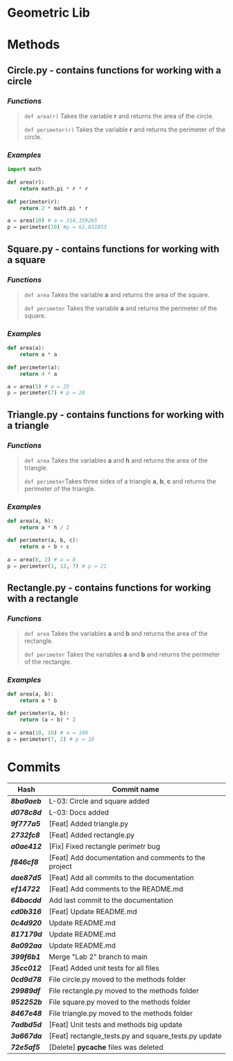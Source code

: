# **Geometric Lib**

# **Methods**

## **Circle.py** - contains functions for working with a circle 

### *Functions*

> `def area(r)` Takes the variable **r** and returns the area of the circle.
> 
> `def perimeter(r)` Takes the variable **r** and returns the perimeter of the circle.

### *Examples*
```python
import math
    
def area(r):
    return math.pi * r * r
    
def perimeter(r):
    return 2 * math.pi * r

a = area(10) # a = 314,159265
p = perimeter(10) #p = 62,831853
```

##

## **Square.py** - contains functions for working with a square

### *Functions*

> `def area` Takes the variable **a** and returns the area of the square.
> 
> `def perimeter` Takes the variable **a** and returns the perimeter of the square.

### *Examples*
```python
def area(a):
    return a * a
    
def perimeter(a):
    return 4 * a

a = area(5) # a = 25
p = perimeter(7) # p = 28
```

##

## **Triangle.py** - contains functions for working with a triangle

### *Functions*

> `def area` Takes the variables **a** and **h** and returns the area of the triangle.
> 
> `def perimeter`Takes three sides of a triangle **a**, **b**, **c** and returns the perimeter of the triangle.

### *Examples*
```python
def area(a, h):
    return a * h / 2

def perimeter(a, b, c):
    return a + b + c
    
a = area(8, 2) # a = 8
p = perimeter(1, 13, 7) # p = 21
```

##

## **Rectangle.py** - contains functions for working with a rectangle

### *Functions*

> `def area` Takes the variables **a** and **b** and returns the area of the rectangle.
> 
> `def perimeter` Takes the variables **a** and **b** and returns the perimeter of the rectangle.

### *Examples*
```python
def area(a, b):
    return a * b

def perimeter(a, b):
    return (a + b) * 2
    
a = area(10, 10) # a = 100
p = perimeter(7, 2) # p = 18
```

##

# **Commits**

| Hash          | Commit name                                          |
|---------------|------------------------------------------------------|
| ***8ba9aeb*** | L-03: Circle and square added                        |
| ***d078c8d*** | L-03: Docs added                                     |
| ***9f777a5*** | [Feat] Added triangle.py                             |
| ***2732fc8*** | [Feat] Added rectangle.py                            |
| ***a0ae412*** | [Fix] Fixed rectangle perimetr bug                   |
| ***f846cf8*** | [Feat] Add documentation and comments to the project |
| ***dae87d5*** | [Feat] Add all commits to the documentation          |
| ***ef14722*** | [Feat] Add comments to the README.md                 |
| ***64bacdd*** | Add last commit to the documentation                 |
| ***cd0b316*** | [Feat] Update README.md                              |
| ***0c4d920*** | Update README.md                                     | 
| ***817179d*** | Update README.md                                     |
| ***8a092aa*** | Update README.md                                     |
| ***399f6b1*** | Merge "Lab 2" branch to main                         |
| ***35cc012*** | [Feat] Added unit tests for all files                |
| ***0cd9d78*** | File circle.py moved to the methods folder           |
| ***29989df*** | File rectangle.py moved to the methods folder        |
| ***952252b*** | File square.py moved to the methods folder           | 
| ***8467e48*** | File triangle.py moved to the methods folder         | 
| ***7adbd5d*** | [Feat] Unit tests and methods big update             |
| ***3a667da*** | [Feat] rectangle_tests.py and square_tests.py update |
| ***72e5af5*** | [Delete] __pycache__ files was deleted               |